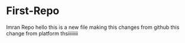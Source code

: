 # First-Repo
Imran Repo
hello
this is a new file
making this changes from github
this change from platform
thsiiiiiiii
